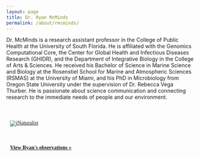 ```yaml
---
layout: page
title: Dr. Ryan McMinds
permalink: /about/rmcminds/
---
```


Dr. McMinds is a research assistant professor in the College of Public Health at the University of South Florida. He is affiliated with the Genomics Computational Core, the Center for Global Health and Infectious Diseases Research (GHIDR), and the Department of Integrative Biology in the College of Arts & Sciences. He received his Bachelor of Science in Marine Science and Biology at the Rosenstiel School for Marine and Atmospheric Sciences (RSMAS) at the University of Miami, and his PhD in Microbiology from Oregon State University under the supervision of Dr. Rebecca Vega Thurber. He is passionate about science communication and connecting research to the immediate needs of people and our environment.

<a rel="me" href="https://mastodon.social/@rmcminds"></a>
<div id="inat" style="padding-top:30px">
  <style type="text/css" media="screen">
    .inat-widget { font-family: Georgia, serif; padding: 10px; line-height: 1}
    .inat-widget-header {margin-bottom: 10px; padding-bottom: 20px}
    .inat-widget td {vertical-align: top; padding-bottom: 10px;}
    .inat-label { color: #888; }
    .inat-meta { font-size: smaller; margin-top: 3px; line-height: 1.2;}
    .inat-observation-body, .inat-user-body { padding-left: 10px; }
    .inat-observation-image {text-align: center;}
    .inat-observation-image, .inat-user-image { width: 48px; display: inline-block; }
    .inat-observation-image img, .inat-user-image img { max-width: 48px; }
    .inat-observation-image img { vertical-align: middle; }
    .inat-widget-small .inat-observation-image { display:block; float: left; margin: 0 3px 3px 0; height:48px;}
    .inat-label, .inat-value, .inat-user { font-family: "Trebuchet MS", Arial, sans-serif; }
    .inat-user-body {vertical-align: middle;}
    .inat-widget td.inat-user-body {vertical-align: middle;}
    .inat-widget .inat-footer td.inat-value {vertical-align: middle; padding-left: 10px;}
  </style>
  <div class="inat-widget">
      <div class="inat-widget-header">
        <a href="https://www.inaturalist.org"><img alt="iNaturalist" src="https://www.inaturalist.org/assets/logo-small.png" /></a>  
      </div>
    <script type="text/javascript" charset="utf-8" src="https://www.inaturalist.org/observations/rmcminds.widget?layout=small&amp;limit=24&amp;order=desc&amp;order_by=created_at"></script>
    <div style="padding-top: 20px">
      <strong><a href="https://www.inaturalist.org/observations/rmcminds">View Ryan's observations &raquo;</a></strong>
    </div>
  </div>
</div>
